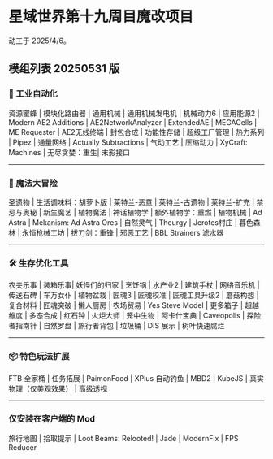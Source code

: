 # 星域世界第十九周目魔改项目

动工于 2025/4/6。

## 模组列表 20250531 版

### 🚀 工业自动化

资源蜜蜂 | 模块化路由器 | 通用机械 | 通用机械发电机 | 机械动力6 | 应用能源2 | Modern AE2 Additions | AE2NetworkAnalyzer | ExtendedAE  | MEGACells | ME Requester | AE2无线终端 | 封包合成 | 功能性存储 | 超级工厂管理 | 热力系列 | Pipez | 通量网络 | Actually Subtractions | 气动工艺 | 压缩动力 | XyCraft: Machines | 无尽贪婪：重生| 末影接口

------

### 🔮 魔法大冒险

圣遗物 | 生活调味料：胡萝卜版 | 莱特兰-恶意 | 莱特兰-古遗物 | 莱特兰-扩充 | 禁忌与奥秘 | 新生魔艺 | 植物魔法 | 神话植物学 | 额外植物学：重燃 | 植物机械 | Ad Astra | Mekanism: Ad Astra Ores | 自然灵气 | Theurgy | Jerotes村庄 | 暮色森林 | 永恒枪械工坊 | 拔刀剑：重锋 | 邪恶工艺 | BBL Strainers 滤水器

------

### 🛠️ 生存优化工具

农夫乐事 | 装箱乐事| 妖怪们的归家 | 烹饪锅 | 水产业2 | 建筑手杖 | 网络音乐机 | 传送石碑 | 车万女仆 | 植物盆栽 | 匠魂3 | 匠魂校准 | 匠魂工具升级2 | 蘑菇构想 | 复合材料 | 匠魂突破 | 懒人厨房 | 农场贸易 | Yes Steve Model | 更多箱子 | 超越维度 | 多态合成 | 红石钟 | 火炬大师 | 笼中生物 | 阿卡什宝典 | Caveopolis | 探险者指南针 | 自然罗盘 | 旅行者背包 | 垃圾桶 | DIS 展示 | 树叶快速腐烂

------

### 📦 特色玩法扩展

FTB 全家桶 | 任务拓展 | PaimonFood | XPlus 自动钓鱼 | MBD2 | KubeJS | 真实物理（仅美观效果） | 高级透视

---

### 仅安装在客户端的 Mod

旅行地图 | 拾取提示 | Loot Beams: Relooted! | Jade | ModernFix | FPS Reducer 



